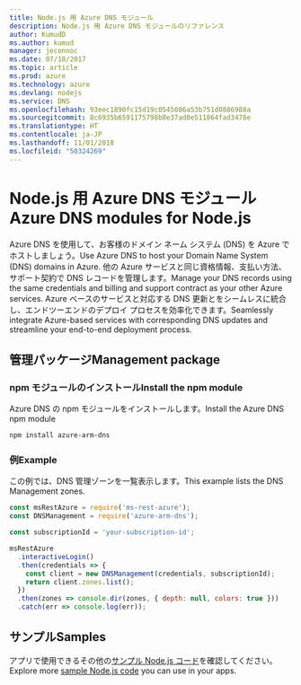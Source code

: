 ```yaml
---
title: Node.js 用 Azure DNS モジュール
description: Node.js 用 Azure DNS モジュールのリファレンス
author: KumudD
ms.author: kumud
manager: jeconnoc
ms.date: 07/18/2017
ms.topic: article
ms.prod: azure
ms.technology: azure
ms.devlang: nodejs
ms.service: DNS
ms.openlocfilehash: 93eec1890fc15d19c0545086a53b751d0886988a
ms.sourcegitcommit: 8c6935b6591175798b8e37ad0e511864fad3478e
ms.translationtype: HT
ms.contentlocale: ja-JP
ms.lasthandoff: 11/01/2018
ms.locfileid: "50324269"
---
```

# <a name="azure-dns-modules-for-nodejs"></a><span data-ttu-id="bca56-103">Node.js 用 Azure DNS モジュール</span><span class="sxs-lookup"><span data-stu-id="bca56-103">Azure DNS modules for Node.js</span></span>

<span data-ttu-id="bca56-104">Azure DNS を使用して、お客様のドメイン ネーム システム (DNS) を Azure でホストしましょう。</span><span class="sxs-lookup"><span data-stu-id="bca56-104">Use Azure DNS to host your Domain Name System (DNS) domains in Azure.</span></span> <span data-ttu-id="bca56-105">他の Azure サービスと同じ資格情報、支払い方法、サポート契約で DNS レコードを管理します。</span><span class="sxs-lookup"><span data-stu-id="bca56-105">Manage your DNS records using the same credentials and billing and support contract as your other Azure services.</span></span> <span data-ttu-id="bca56-106">Azure ベースのサービスと対応する DNS 更新とをシームレスに統合し、エンドツーエンドのデプロイ プロセスを効率化できます。</span><span class="sxs-lookup"><span data-stu-id="bca56-106">Seamlessly integrate Azure-based services with corresponding DNS updates and streamline your end-to-end deployment process.</span></span>

## <a name="management-package"></a><span data-ttu-id="bca56-107">管理パッケージ</span><span class="sxs-lookup"><span data-stu-id="bca56-107">Management package</span></span>

### <a name="install-the-npm-module"></a><span data-ttu-id="bca56-108">npm モジュールのインストール</span><span class="sxs-lookup"><span data-stu-id="bca56-108">Install the npm module</span></span>

<span data-ttu-id="bca56-109">Azure DNS の npm モジュールをインストールします。</span><span class="sxs-lookup"><span data-stu-id="bca56-109">Install the Azure DNS npm module</span></span>

```bash
npm install azure-arm-dns
```

### <a name="example"></a><span data-ttu-id="bca56-110">例</span><span class="sxs-lookup"><span data-stu-id="bca56-110">Example</span></span>

<span data-ttu-id="bca56-111">この例では、DNS 管理ゾーンを一覧表示します。</span><span class="sxs-lookup"><span data-stu-id="bca56-111">This example lists the DNS Management zones.</span></span>

```javascript
const msRestAzure = require('ms-rest-azure');
const DNSManagement = require('azure-arm-dns');

const subscriptionId = 'your-subscription-id';

msRestAzure
  .interactiveLogin()
  .then(credentials => {
    const client = new DNSManagement(credentials, subscriptionId);
    return client.zones.list();
  })
  .then(zones => console.dir(zones, { depth: null, colors: true }))
  .catch(err => console.log(err));
```

## <a name="samples"></a><span data-ttu-id="bca56-112">サンプル</span><span class="sxs-lookup"><span data-stu-id="bca56-112">Samples</span></span>

<span data-ttu-id="bca56-113">アプリで使用できるその他の[サンプル Node.js コード](https://azure.microsoft.com/resources/samples/?platform=nodejs)を確認してください。</span><span class="sxs-lookup"><span data-stu-id="bca56-113">Explore more [sample Node.js code](https://azure.microsoft.com/resources/samples/?platform=nodejs) you can use in your apps.</span></span>
